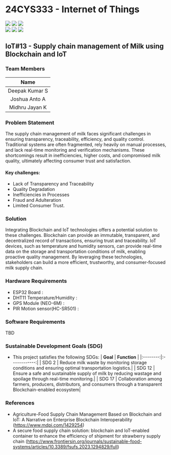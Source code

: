 # 24CYS333 - Internet of Things
![](https://img.shields.io/badge/Batch-22CYS-lightgreen) ![](https://img.shields.io/badge/UG-blue) ![](https://img.shields.io/badge/Subject-IoT-blue)
<br/>
![](https://img.shields.io/badge/Lecture-2-orange) ![](https://img.shields.io/badge/Practical-3-orange) ![](https://img.shields.io/badge/Credits-3-orange) <br/>

## IoT#13 - Supply chain management of Milk using Blockchain and IoT
### Team Members
| Name |
|:----------:|
| Deepak Kumar S| 
| Joshua Anto A |
| Midhru Jayan K|
### Problem Statement
The supply chain management of milk faces significant challenges in ensuring transparency, traceability, efficiency, and quality control. Traditional systems are often fragmented, rely heavily on manual processes, and lack real-time monitoring and verification mechanisms. These shortcomings result in inefficiencies, higher costs, and compromised milk quality, ultimately affecting consumer trust and satisfaction.
#### Key challenges:
- Lack of Transparency and Traceability
- Quality Degradation
- Inefficiencies in Processes
- Fraud and Adulteration
- Limited Consumer Trust.
### Solution
Integrating Blockchain and IoT technologies offers a potential solution to these challenges. Blockchain can provide an immutable, transparent, and decentralized record of transactions, ensuring trust and traceability. IoT devices, such as temperature and humidity sensors, can provide real-time data on the storage and transportation conditions of milk, enabling proactive quality management. By leveraging these technologies, stakeholders can build a more efficient, trustworthy, and consumer-focused milk supply chain.
### Hardware Requirements
- ESP32 Board : 
- DHT11 Temperature/Humidity :
- GPS Module (NEO-6M) : 
- PIR Motion sensor(HC-SR501) :
### Software Requirements
TBD
### Sustainable Development Goals (SDG)
- This project satisfies the following SDGs:
| **Goal** | **Function** |
|:--------:|:------------:|
| SDG 2    | Reduce milk waste by monitoring storage conditions and ensuring optimal transportation logistics.|
| SDG 12   | Ensure a safe and sustainable supply of milk by reducing wastage and spoilage through real-time monitoring.|
| SDG 17   | Collaboration among farmers, producers, distributors, and consumers through a transparent Blockchain-enabled ecosystem|
### References
- Agriculture-Food Supply Chain Management Based on Blockchain and IoT: A Narrative on Enterprise Blockchain Interoperability (https://www.mdpi.com/1429254)
- A secure food supply chain solution: blockchain and IoT-enabled container to enhance the efficiency of shipment for strawberry supply chain (https://www.frontiersin.org/journals/sustainable-food-systems/articles/10.3389/fsufs.2023.1294829/full) 
